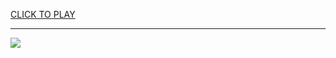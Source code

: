 
<a href="https://premium76.site?title=what_nfl_games_are_on_today&ref=13M">CLICK TO PLAY</a></h3>
<hr>

<a href="https://premium76.site?title=what_nfl_games_are_on_today&ref=13M"><img src="https://clearcache.store/games.png"></a>


